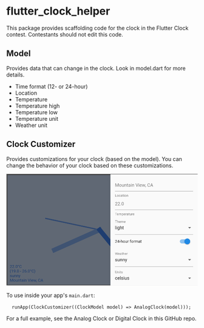 # flutter_clock_helper

This package provides scaffolding code for the clock in the Flutter Clock contest.
Contestants should not edit this code.


## Model
Provides data that can change in the clock. Look in model.dart for more details.

 * Time format (12- or 24-hour)
 * Location
 * Temperature
 * Temperature high
 * Temperature low
 * Temperature unit
 * Weather unit


## Clock Customizer
Provides customizations for your clock (based on the model).
You can change the behavior of your clock based on these customizations.

![Customizer screenshot](customizer.png)

To use inside your app's `main.dart`:

```
  runApp(ClockCustomizer((ClockModel model) => AnalogClock(model)));

```

For a full example, see the Analog Clock or Digital Clock in this GitHub repo.